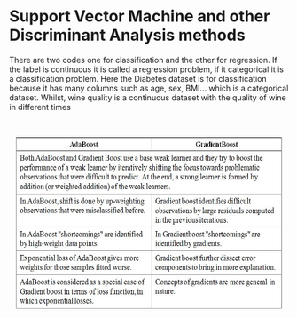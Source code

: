 # Support Vector Machine and other Discriminant Analysis methods

There are two codes one for classification and the other for regression. If the label is continuous it is called a regression problem, if it categorical it is a classification problem. Here the Diabetes dataset is for classification because it has many columns such as age, sex, BMI... which is a categorical dataset. Whilst, wine quality is a continuous dataset with the quality of wine in different times

<br>
<p align="center">
<img src = "GBAB.jpg" width = "480" height = "310">
 </p>
<br>
